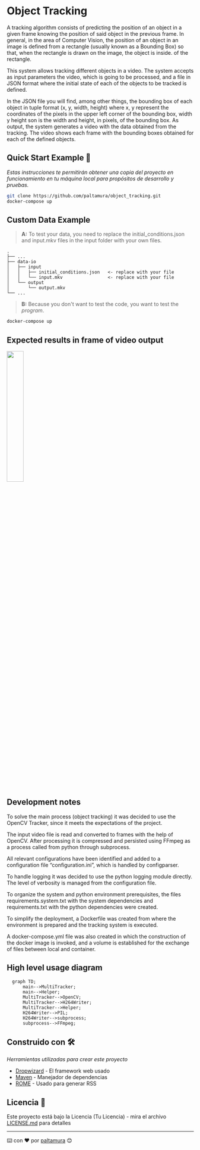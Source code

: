 # Object Tracking

A tracking algorithm consists of predicting the position of an object in a given frame knowing the position of said object in the previous frame. In general, in the area of ​​Computer Vision, the position of an object in an image is defined from a rectangle (usually known as a Bounding Box) so that, when the rectangle is drawn on the image, the object is inside. of the rectangle.

This system allows tracking different objects in a video.
The system accepts as input parameters the video, which is going to be processed, and a file in JSON format where the initial state of each of the objects to be tracked is defined.

In the JSON file you will find, among other things, the bounding box of each object in tuple format (x, y, width, height) where x, y represent the coordinates of the pixels in the upper left corner of the bounding box, width y height son is the width and height, in pixels, of the bounding box.
As output, the system generates a video with the data obtained from the tracking. The video shows each frame with the bounding boxes obtained for each of the defined objects.


## Quick Start Example 🚀

_Estas instrucciones te permitirán obtener una copia del proyecto en funcionamiento en tu máquina local para propósitos de desarrollo y pruebas._

```Bash
git clone https://github.com/paltamura/object_tracking.git
docker-compose up
```

## Custom Data Example

> **A:** To test your data, you need to replace the initial_conditions.json and input.mkv files in the input folder with your own files.

    .
    ├── ...
    ├── data-io
    │   ├── input
    │   │   ├── initial_conditions.json   <- replace with your file
    │   │   └── input.mkv                 <- replace with your file
    │   └── output
    │       └── output.mkv                
    └── ...

> **B:** Because you don't want to test the code, you want to test the *program*.
```Bash
docker-compose up
```

## Expected results in frame of video output 
<img src="https://user-images.githubusercontent.com/84106110/156944048-a6efe75f-6773-446f-a057-3b9b9442c1fe.png" width=30% height=30%>

## Development notes 

To solve the main process (object tracking) it was decided to use the OpenCV Tracker, since it meets the expectations of the project.

The input video file is read and converted to frames with the help of OpenCV. After processing it is compressed and persisted using FFmpeg as a process called from python through subprocess.

All relevant configurations have been identified and added to a configuration file “configuration.ini”, which is handled by configparser.

To handle logging it was decided to use the python logging module directly. The level of verbosity is managed from the configuration file.

To organize the system and python environment prerequisites, the files requirements.system.txt with the system dependencies and requirements.txt with the python dependencies were created.

To simplify the deployment, a Dockerfile was created from where the environment is prepared and the tracking system is executed.

A docker-compose.yml file was also created in which the construction of the docker image is invoked, and a volume is established for the exchange of files between local and container.

## High level usage diagram

```mermaid
  graph TD;
      main-->MultiTracker;
      main-->Helper;
      MultiTracker-->OpenCV;
      MultiTracker-->H264Writer;
      MultiTracker-->Helper;
      H264Writer-->PIL;
      H264Writer-->subprocess;
      subprocess-->FFmpeg;
```


## Construido con 🛠️

_Herramientas utilizadas para crear este proyecto_

* [Dropwizard](http://www.dropwizard.io/1.0.2/docs/) - El framework web usado
* [Maven](https://maven.apache.org/) - Manejador de dependencias
* [ROME](https://rometools.github.io/rome/) - Usado para generar RSS

## Licencia 📄

Este proyecto está bajo la Licencia (Tu Licencia) - mira el archivo [LICENSE.md](LICENSE.md) para detalles

---
⌨️ con ❤️ por [paltamura](https://github.com/paltamura) 😊
















